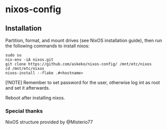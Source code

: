 # nixos-config
## Installation

Partition, format, and mount drives (see NixOS installation guide), then run the following commands to install nixos:

```
sudo su
nix-env -iA nixos.git
git clone https://github.com/askeko/nixos-config/ /mnt/etc/nixos
cd /mnt/etc/nixos
nixos-install --flake .#<hostname>
```

[!NOTE]
Remember to set password for the user, otherwise log int as root and set it afterwards.

Reboot after installing nixos.

### Special thanks
NixOS structure provided by @Misterio77

